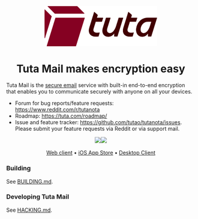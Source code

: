 <div align="center">
	<a href="https://tuta.com/" target="_blank"><img src="resources/images/logo-red.svg" alt="Tuta Mail logo" width="300"></a>
	<br/>
	<h1>Tuta Mail makes encryption easy</h1>
</div>

Tuta Mail is the [secure email](https://tuta.com) service with built-in end-to-end encryption that enables you to
communicate securely with anyone on all your devices.

* Forum for bug reports/feature requests: https://www.reddit.com/r/tutanota
* Roadmap: https://tuta.com/roadmap/
* Issue and feature tracker: https://github.com/tutao/tutanota/issues. Please submit your feature requests via Reddit or
  via support mail.

<div align="center">
<a href="https://play.google.com/store/apps/details?id=de.tutao.tutanota"><img src="https://play.google.com/intl/en_us/badges/images/generic/en_badge_web_generic.png" height="75"></a><a href="https://f-droid.org/packages/de.tutao.tutanota/"><img src="https://f-droid.org/badge/get-it-on.png" height="75"></a>

<a href="https://app.tuta.com">Web client</a>
•
<a href="https://itunes.apple.com/us/app/tutanota/id922429609">iOS App Store</a>
•
<a href="https://tuta.com/#download">Desktop Client</a>

</div>

### Building

See [BUILDING.md](doc/BUILDING.md).

### Developing Tuta Mail

See [HACKING.md](doc/HACKING.md).

